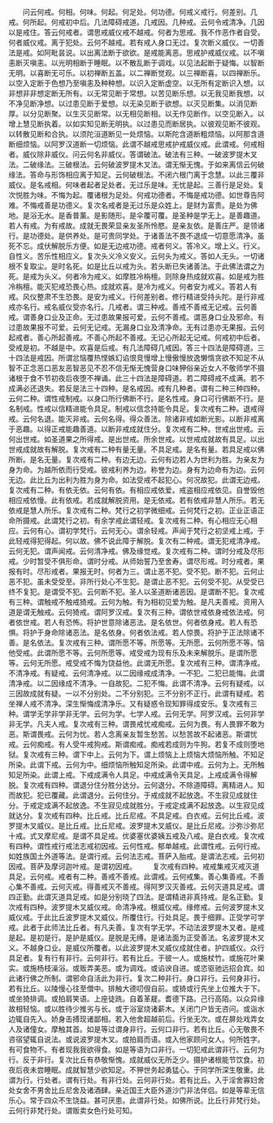 <!-- { "loadSidebar": true } -->
　　问云何戒。何相。何味。何起。何足处。何功德。何戒义戒行。何差别。几戒。何所起。何戒初中后。几法障碍戒道。几戒因。几种戒。云何令戒清净。几因以是戒住。答云何戒者。谓思戒威仪戒不越戒。何者为思戒。我不作恶作者自受。何者威仪戒。离于犯处。云何不越戒。若有戒人身口无过。复次断义威仪。一切善法是戒。如阿毗昙说。以出离法断于欲欲。是戒能离恶。思戒护戒威仪戒。以不嗔恚断灭嗔恚。以光明相断于睡眠。以不散乱断于调戏。以见法起断于疑悔。以智断无明。以喜断无可乐。以初禅断五盖。以二禅断觉观。以三禅断喜。以四禅断乐。以空入定断于色想乃至嗔恚及种种想。以识入定断虚空。以无所有定断识入想。以非想非非想定断无所有。以无常见断于常想。以苦见断乐想。以无我见断我想。以不净见断净想。以过患见断于爱想。以无染见断于欲想。以灭见断集。以消见断厚。以分见断聚。以生灭见断常。以无相见断相。以无作见断作。以空见断入。以增上慧见断执着。以如实知见断无明执。以过患见而断居执。以彼观见断不彼观。以转散见断和合执。以须陀洹道断见一处烦恼。以斯陀含道断粗烦恼。以阿那含道断细烦恼。以阿罗汉道断一切烦恼。此谓不越戒思戒护戒威仪戒。此谓戒。何戒相者。威仪除非威仪。问云何名非威仪。答谓破法。破法有三种。一破波罗提木叉法。二破缘法。三破根法。云何破波罗提木叉法。谓无惭无愧。于如来离信云何破缘法。答命与形饰相应离于知足。云何破根法。不闭六根门离于念慧。以此三覆非威仪。是名戒相。何味者起者足处者。无过乐是味。无忧是起。三善行是足处。复次悦胜为味。不悔为起。覆诸根为足处。何戒功德者。不悔是戒功德。如世尊告阿难。不悔戒善是功德义。复次名戒者是无过乐是众姓上。是财为富贵。是处为佛地。是浴无水。是香普薰。是影随形。是伞覆可覆。是圣种是学无上。是善趣道。若人有戒。为有戒故。成就无畏荣显亲友圣所怜愍。是亲友依。是善庄严。是领诸行。是功德处。是供养处。是可贵同学处。于诸善法不畏不退成一切意愿清净。虽死不忘。成伏解脱乐方便。如是无边戒功德。戒者何义。答冷义。增上义。行义。自性义。苦乐性相应义。复次头义冷义安义。云何头为戒义。答如人无头。一切诸根不复取尘。是时名死。如是比丘以戒为头。若头断已失诸善法。于此佛法谓之为死。是戒为头义。何者冷为戒义。如摩胜冷栴檀。则除身热成就欢喜。如是戒为胜冷栴檀。能灭犯戒恐畏心热。成就欢喜。是冷为戒义。何者安为戒义。答若人有戒。风仪整肃不生恐畏。是安为戒义。行何差别者。修行精进受持头陀。是行非戒戒亦名行。戒名威仪受亦名行。几戒者。谓三种戒。善戒不善戒无记戒。云何善戒。谓善身口业及正命。无过患故果报可爱。云何不善戒。谓恶身口业及邪命。有过患故果报不可爱。云何无记戒。无漏身口业及清净命。无有过患亦无果报。云何起戒者。善心所起善戒。不善心所起不善戒。无记心所起无记戒。何戒初中后者。受戒是初。不越是中。欢喜是后戒。有几法障碍几戒因。答三十四法是障碍道。三十四法是戒因。所谓忿恼覆热悭嫉幻谄恨竞慢增上慢傲慢放逸懒惰贪欲不知足不从智不正念恶口恶友恶智恶见不忍不信无惭无愧营身口味狎俗亲近女人不敬师学不摄诸根于食不节初夜后夜堕不禅诵。此三十四法是障碍道。若二障碍戒不成满。若不成满必还退失。若反是法三十四种。是名戒因。戒有几种者。谓有二种三种四种。云何二种。谓性戒制戒。以身口所行佛断不行。是名性戒。身口可行佛断不行。是名制戒。性戒以信精进能令具足。制戒以信念持能令具足。复次戒有二种。退戒得戒。云何名退。能灭非戒。云何名得。得众善法。除诸非戒如断光影。以断非戒离于恶趣。以得正戒能趣善道。以断非戒成就住分。复次戒有二种。世戒出世戒。云何出世戒。如圣道果之所得戒。是出世戒。所余世戒。以世戒成就故有具足。以出世戒成就故有解脱。复次戒有二种有量无量。不具足戒。是名有量。若具足戒以佛所断。是名无量。复次戒有二种。有边无边。云何有边若人为世利为胜。为亲友为身为命。为越所依而行受戒。彼戒利养为边。称誉为边。身有为边命有为边。云何无边。此比丘为出利为胜为身为命。如法受戒不起犯心。何况故犯。此谓无边戒。复次戒有二种。有依无依。云何有依。有相应戒依爱。戒盗相应戒依见。自誉毁他相应戒依慢。此有依戒。若成就解脱资用。是无依戒。若有依戒非慧人所乐。若无依戒是慧人所乐。复次戒有二种。梵行之初学微细戒。云何梵行之初。正业正语正命所摄戒。此谓梵行之初。有余学戒此谓轻戒。复次戒有二种。有心相应无心相应。云何有心。谓初学梵行。云何无心。谓余轻戒。声闻于梵行之初坚戒上戒。于此轻戒得犯得起。何以故。佛不说此障于解脱。复次有二种戒。谓无犯戒清净戒。云何无犯。谓声闻戒。云何清净戒。佛及缘觉戒。复次戒有二种。谓时分戒及尽形戒。少时暂受不俱形命。谓时分戒。从师始誓乃至舍寿。谓尽形戒。时分戒者。果报有时。尽形戒者。果报无时。何者为三。谓止恶不犯。受不犯。断不犯。云何止恶不犯。虽未受受至。非所行处心不生犯。是谓止恶不犯。云何受不犯。从受受已终不复犯。是谓受不犯。云何断不犯。圣人以圣道断诸恶因。是谓断不犯。复次戒有三种。谓触戒不触戒猗戒。云何为触。有为相初见爱为触。是凡夫善戒。资用入道是谓无触戒。云何猗戒。谓阿罗汉戒。复次有三种。谓依世戒依身戒依法戒。何者依世戒。若人有恐怖。将护世意除诸恶法。是名依世。何者依身戒。若人有恐惧。将护于身命除诸恶法。是名依身。何者依法戒。若人惊畏。将护于正法除诸不善。是名依法。复次戒有三种。谓所愿不等。所愿等。无所愿。云何所愿不等。恼他受戒。此谓所愿不等。云何所愿等。戒受戒为现有乐及未来解脱乐。是谓所愿等。云何无所愿。戒受戒不悔为饶益他。此谓无所愿。复次戒有三种。谓清净戒。不清净戒。有疑戒。云何清净戒。以二因缘戒成清净。一不犯。二犯已能悔。此谓清净戒。以二因缘成不清净。一自故犯。二犯不悔。此谓不清净。云何有疑戒。以三因故成就有疑。一以不分别处。二不分别犯。三不分别不正行。此谓有疑戒。若坐禅人戒不清净。深生惭悔成清净乐。又有疑惑令现知罪得成安乐。复次戒有三种。谓学无学非学非无学。云何为学。七学人戒。云何无学。阿罗汉戒。云何非学非无学。凡夫人戒。复次戒有三种。谓畏戒忧戒痴戒。云何为畏。有人畏罪不敢为恶。斯谓畏戒。云何为忧。若人念离亲友暂生愁苦。以愁苦故不起诸恶。斯谓忧戒。云何痴戒。有人受牛戒狗戒。斯谓痴戒。痴戒若成则为牛狗。若复不成则堕地狱。复次戒有三种。谓下中上。云何为下。谓上烦恼上上烦恼大烦恼所触。不知足所染。此谓下戒。云何为中。细烦恼所触知足所染。此谓中戒。云何为上。无所触知足所染。此谓上戒。下戒成满令人具足。中戒成满令天具足。上戒成满令得解脱。复次戒有四种。谓退分住分胜分达分。云何退分。不除道障碍。离精进人。知而故犯。犯已覆藏。此谓退分。云何住分。于戒成就不起放逸。不生寂见成就住分。于戒定成满不起放逸。不生寂见成就胜分。于戒定成满不起放逸。以生寂见成就达分。复次戒有四种。比丘戒。比丘尼戒。不具足戒。白衣戒。云何比丘戒。波罗提木叉威仪。是比丘戒。比丘尼戒。波罗提木叉威仪。是比丘尼戒。沙弥沙弥尼十戒。式叉摩尼戒。是谓不具足戒。优婆塞优婆姨五戒及八戒。是白衣戒。复次戒有四种。谓性戒行戒法志戒初因戒。云何性戒。郁单越戒。此谓性戒。云何行戒。如姓族国土外道等法。是谓行戒。云何法志戒。菩萨入胎戒。是谓法志戒。云何初因戒。菩萨及摩诃迦叶戒。是谓初因戒。
　　复次戒有四种。戒戒集戒灭戒灭道具足。云何戒。戒者有二种。善戒不善戒。此谓戒。云何戒集。善心集善戒。不善心集不善戒。云何灭戒。得善戒灭不善戒。得阿罗汉灭善戒。云何灭道具足戒。谓四正勤。此谓灭道具足戒。如是分别晓了四法。是谓精进非真持戒。是名正勤。复次戒有四种。波罗提木叉威仪戒。命清净戒。根威仪戒。缘修戒。云何波罗提木叉威仪戒。于此比丘波罗提木叉威仪。所覆住行。行处具足。畏于细罪。正受学可学戒。此者于此师法比丘者。有凡夫善。复次有学无学。不动法波罗提木叉者。是戒是起。是初是行。是护是威仪。是脱是无缚。是诸法面为正受善法。名波罗提木叉义。不越身口业。是威仪所覆者。以此波罗提木叉威仪成就住者。护四威仪。众行具足者。复有行有非行。云何非行。若有比丘。于彼一人。或施杖竹。或施花叶果实。或施杨枝澡浴。或贩弄美恶。或为调戏。或谄谀自进。或恣驱驰远招会宾。如此诸行佛之所制。谓邪命自活此为非行。复次二种非行。身口非行。云何身非行。若有比丘。以陵慢心往至僧中。排触大德叨佷自前。或猗或行先坐上位推大于下。或坐猗排调。或拍肩笑语。上座徒跣。自着革屣。耆德下路。己行高陌。以众异缘故相轻恼。或以胜待少推劣与长。或于浴室烧诸薪木。关闭门户皆无咨问。或诣水边辄自先入。娇身击搏现诸鄙相。若入他舍超越前后。行坐无次。或在屏处戏弄女人及诸僮女。摩触其首。如是等过谓身非行。云何口非行。若有比丘。心无敬畏不咨宿望辄自说法。或说波罗提木叉。或拍肩而语。或入他家顾问女人。何所姓字。有可食物不。有者现我我欲得食。如是等语为口非行。一切犯戒此谓非行。云何为行。反于非行。复次比丘有恭敬惭愧。成就威仪无所乏少。摄护诸根能节饮食。初夜后夜未尝睡眠。成就智慧少欲知足。不狎世务起勇猛心。于同学所深生敬重。此谓为行。行处者。谓有行处。有非行处。云何非行处。若有比丘。入于淫舍寡妇舍处女舍不男舍比丘尼舍及诸酒肆。亲近国王大臣外道沙门非法伴侣。如是等辈无信乐心。常于四众不生饶益。甚可厌患。此谓非行处。如佛所说。比丘行非梵行处。云何行非梵行处。谓贩卖女色行处可知。
